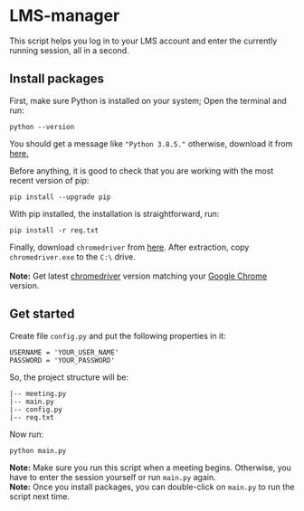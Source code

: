 # LMS-manager

This script helps you log in to your LMS account and enter the currently running session, all in a second.
</br>
## Install packages
First, make sure Python is installed on your system; Open the terminal and run:
```
python --version
```
You should get a message like `"Python 3.8.5."` otherwise, download it from [here.](https://www.python.org/downloads/) </br>

Before anything, it is good to check that you are working with the most recent version of pip:
```
pip install --upgrade pip
```
With pip installed, the installation is straightforward, run:
```
pip install -r req.txt
```

Finally, download `chromedriver` from [here](https://chromedriver.storage.googleapis.com/98.0.4758.80/chromedriver_win32.zip). After extraction, copy `chromedriver.exe` to the `C:\` drive. </br></br>
**Note:** Get latest [chromedriver](https://chromedriver.chromium.org/downloads) version matching your [Google Chrome](https://www.google.com/chrome/) version.
</br>
## Get started
Create file `config.py` and put the following properties in it:
```
USERNAME = 'YOUR_USER_NAME'
PASSWORD = 'YOUR_PASSWORD'
```
So, the project structure will be:
```
|-- meeting.py
|-- main.py
|-- config.py
|-- req.txt
```

Now run:
```
python main.py
```

**Note:** Make sure you run this script when a meeting begins.
Otherwise, you have to enter the session yourself or run `main.py` again. </br>
**Note:** Once you install packages, you can double-click on `main.py` to run the script next time.
